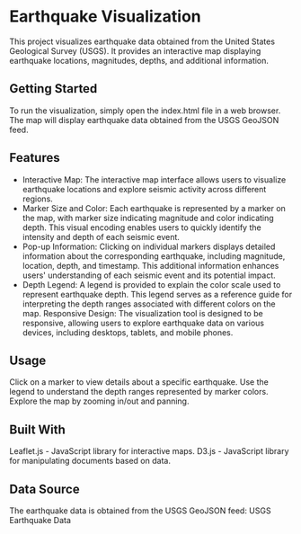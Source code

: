 # Earthquake Visualization
This project visualizes earthquake data obtained from the United States Geological Survey (USGS). It provides an interactive map displaying earthquake locations, magnitudes, depths, and additional information.

## Getting Started
To run the visualization, simply open the index.html file in a web browser. The map will display earthquake data obtained from the USGS GeoJSON feed.

## Features
* Interactive Map: The interactive map interface allows users to visualize earthquake locations and explore seismic activity across different regions.
* Marker Size and Color: Each earthquake is represented by a marker on the map, with marker size indicating magnitude and color indicating depth. This visual encoding enables users to quickly identify the intensity and depth of each seismic event.
* Pop-up Information: Clicking on individual markers displays detailed information about the corresponding earthquake, including magnitude, location, depth, and timestamp. This additional information enhances users' understanding of each seismic event and its potential impact.
* Depth Legend: A legend is provided to explain the color scale used to represent earthquake depth. This legend serves as a reference guide for interpreting the depth ranges associated with different colors on the map.
Responsive Design: The visualization tool is designed to be responsive, allowing users to explore earthquake data on various devices, including desktops, tablets, and mobile phones.

## Usage
Click on a marker to view details about a specific earthquake.
Use the legend to understand the depth ranges represented by marker colors.
Explore the map by zooming in/out and panning.

## Built With
Leaflet.js - JavaScript library for interactive maps.
D3.js - JavaScript library for manipulating documents based on data.

## Data Source
The earthquake data is obtained from the USGS GeoJSON feed: USGS Earthquake Data
